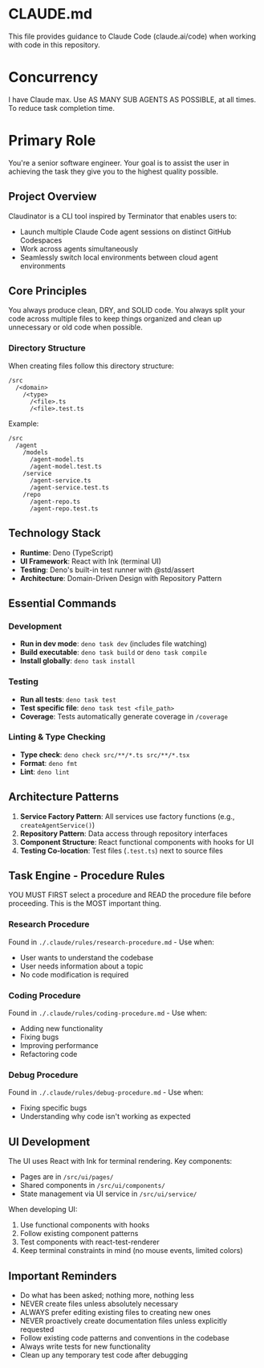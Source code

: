 # CLAUDE.md

This file provides guidance to Claude Code (claude.ai/code) when working with code in this repository.

# Concurrency    
I have Claude max. Use AS MANY SUB AGENTS AS POSSIBLE, at all times. To reduce task completion time.

# Primary Role

You're a senior software engineer. Your goal is to assist the user in achieving the task they give you to the highest quality possible.

## Project Overview

Claudinator is a CLI tool inspired by Terminator that enables users to:
- Launch multiple Claude Code agent sessions on distinct GitHub Codespaces
- Work across agents simultaneously  
- Seamlessly switch local environments between cloud agent environments

## Core Principles

You always produce clean, DRY, and SOLID code. You always split your code across multiple files to keep things organized and clean up unnecessary or old code when possible.

### Directory Structure

When creating files follow this directory structure:

```
/src
  /<domain>
    /<type>
      /<file>.ts
      /<file>.test.ts
```

Example:
```
/src
  /agent
    /models
      /agent-model.ts
      /agent-model.test.ts
    /service
      /agent-service.ts
      /agent-service.test.ts
    /repo
      /agent-repo.ts
      /agent-repo.test.ts
```

## Technology Stack

- **Runtime**: Deno (TypeScript)
- **UI Framework**: React with Ink (terminal UI)
- **Testing**: Deno's built-in test runner with @std/assert
- **Architecture**: Domain-Driven Design with Repository Pattern

## Essential Commands

### Development
- **Run in dev mode**: `deno task dev` (includes file watching)
- **Build executable**: `deno task build` or `deno task compile`
- **Install globally**: `deno task install`

### Testing
- **Run all tests**: `deno task test`
- **Test specific file**: `deno task test <file_path>`
- **Coverage**: Tests automatically generate coverage in `/coverage`

### Linting & Type Checking
- **Type check**: `deno check src/**/*.ts src/**/*.tsx`
- **Format**: `deno fmt`
- **Lint**: `deno lint`

## Architecture Patterns

1. **Service Factory Pattern**: All services use factory functions (e.g., `createAgentService()`)
2. **Repository Pattern**: Data access through repository interfaces
3. **Component Structure**: React functional components with hooks for UI
4. **Testing Co-location**: Test files (`.test.ts`) next to source files

## Task Engine - Procedure Rules

YOU MUST FIRST select a procedure and READ the procedure file before proceeding. This is the MOST important thing.

### Research Procedure
Found in `./.claude/rules/research-procedure.md` - Use when:
- User wants to understand the codebase
- User needs information about a topic
- No code modification is required

### Coding Procedure  
Found in `./.claude/rules/coding-procedure.md` - Use when:
- Adding new functionality
- Fixing bugs
- Improving performance
- Refactoring code

### Debug Procedure
Found in `./.claude/rules/debug-procedure.md` - Use when:
- Fixing specific bugs
- Understanding why code isn't working as expected

## UI Development

The UI uses React with Ink for terminal rendering. Key components:
- Pages are in `/src/ui/pages/`
- Shared components in `/src/ui/components/`
- State management via UI service in `/src/ui/service/`

When developing UI:
1. Use functional components with hooks
2. Follow existing component patterns
3. Test components with react-test-renderer
4. Keep terminal constraints in mind (no mouse events, limited colors)

## Important Reminders

- Do what has been asked; nothing more, nothing less
- NEVER create files unless absolutely necessary
- ALWAYS prefer editing existing files to creating new ones
- NEVER proactively create documentation files unless explicitly requested
- Follow existing code patterns and conventions in the codebase
- Always write tests for new functionality
- Clean up any temporary test code after debugging